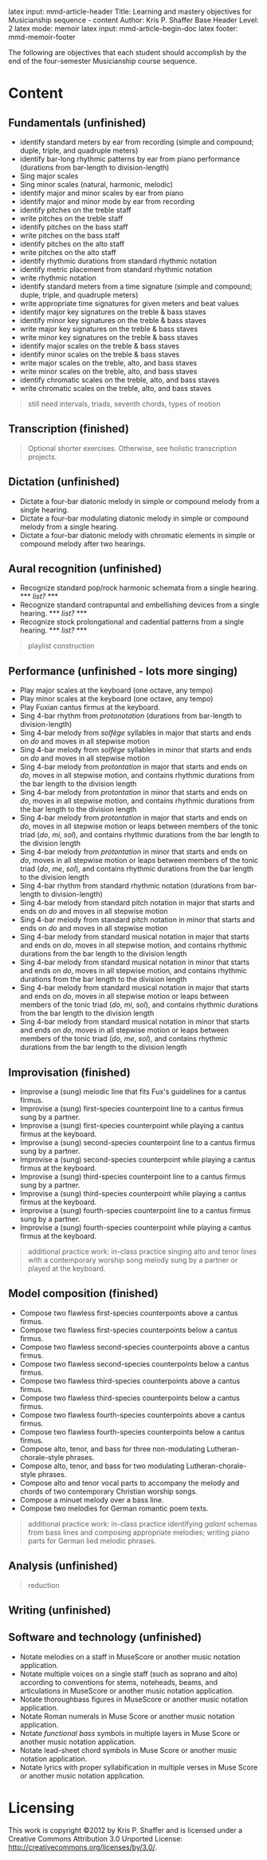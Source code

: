 latex input:		mmd-article-header
Title: 				Learning and mastery objectives for Musicianship sequence - content
Author: 			Kris P. Shaffer
Base Header Level:	2
latex mode:			memoir
latex input:		mmd-article-begin-doc
latex footer:		mmd-memoir-footer

The following are objectives that each student should accomplish by the end of the four-semester Musicianship course sequence.

# Content #

## Fundamentals (unfinished) ##

* identify standard meters by ear from recording (simple and compound; duple, triple, and quadruple meters)
* identify bar-long rhythmic patterns by ear from piano performance (durations from bar-length to division-length)
* Sing major scales
* Sing minor scales (natural, harmonic, melodic)
* identify major and minor scales by ear from piano
* identify major and minor mode by ear from recording
* identify pitches on the treble staff
* write pitches on the treble staff
* identify pitches on the bass staff
* write pitches on the bass staff
* identify pitches on the alto staff
* write pitches on the alto staff
* identify rhythmic durations from standard rhythmic notation
* identify metric placement from standard rhythmic notation
* write rhythmic notation
* identify standard meters from a time signature (simple and compound; duple, triple, and quadruple meters)
* write appropriate time signatures for given meters and beat values
* identify major key signatures on the treble & bass staves
* identify minor key signatures on the treble & bass staves
* write major key signatures on the treble & bass staves
* write minor key signatures on the treble & bass staves
* identify major scales on the treble & bass staves
* identify minor scales on the treble & bass staves
* write major scales on the treble, alto, and bass staves
* write minor scales on the treble, alto, and bass staves
* identify chromatic scales on the treble, alto, and bass staves
* write chromatic scales on the treble, alto, and bass staves

> still need intervals, triads, seventh chords, types of motion

## Transcription (finished) ##

> Optional shorter exercises. Otherwise, see holistic transcription projects.

## Dictation (unfinished) ##

* Dictate a four-bar diatonic melody in simple or compound melody from a single hearing.
* Dictate a four-bar modulating diatonic melody in simple or compound melody from a single hearing.
* Dictate a four-bar diatonic melody with chromatic elements in simple or compound melody after two hearings.

## Aural recognition (unfinished) ##

* Recognize standard pop/rock harmonic schemata from a single hearing. \*\*\* *list?* \*\*\*
* Recognize standard contrapuntal and embellishing devices from a single hearing. \*\*\* *list?* \*\*\*
* Recognize stock prolongational and cadential patterns from a single hearing. \*\*\* *list?* \*\*\*

> playlist construction


## Performance (unfinished - lots more singing) ##

* Play major scales at the keyboard (one octave, any tempo)
* Play minor scales at the keyboard (one octave, any tempo)
* Play Fuxian cantus firmus at the keyboard.
* Sing 4-bar rhythm from *protonotation* (durations from bar-length to division-length)
* Sing 4-bar melody from *solfège* syllables in major that starts and ends on *do* and moves in all stepwise motion
* Sing 4-bar melody from *solfège* syllables in minor that starts and ends on *do* and moves in all stepwise motion
* Sing 4-bar melody from *protontation* in major that starts and ends on *do*, moves in all stepwise motion, and contains rhythmic durations from the bar length to the division length
* Sing 4-bar melody from *protontation* in minor that starts and ends on *do*, moves in all stepwise motion, and contains rhythmic durations from the bar length to the division length
* Sing 4-bar melody from *protontation* in major that starts and ends on *do*, moves in all stepwise motion or leaps between members of the tonic triad (*do*, *mi*, *sol*), and contains rhythmic durations from the bar length to the division length
* Sing 4-bar melody from *protontation* in minor that starts and ends on *do*, moves in all stepwise motion or leaps between members of the tonic triad (*do*, *me*, *sol*), and contains rhythmic durations from the bar length to the division length
* Sing 4-bar rhythm from standard rhythmic notation (durations from bar-length to division-length)
* Sing 4-bar melody from standard pitch notation in major that starts and ends on *do* and moves in all stepwise motion
* Sing 4-bar melody from standard pitch notation in minor that starts and ends on *do* and moves in all stepwise motion
* Sing 4-bar melody from standard musical notation in major that starts and ends on *do*, moves in all stepwise motion, and contains rhythmic durations from the bar length to the division length
* Sing 4-bar melody from standard musical notation in minor that starts and ends on *do*, moves in all stepwise motion, and contains rhythmic durations from the bar length to the division length
* Sing 4-bar melody from standard musical notation in major that starts and ends on *do*, moves in all stepwise motion or leaps between members of the tonic triad (*do*, *mi*, *sol*), and contains rhythmic durations from the bar length to the division length
* Sing 4-bar melody from standard musical notation in minor that starts and ends on *do*, moves in all stepwise motion or leaps between members of the tonic triad (*do*, *me*, *sol*), and contains rhythmic durations from the bar length to the division length


## Improvisation (finished) ##

* Improvise a (sung) melodic line that fits Fux's guidelines for a cantus firmus.
* Improvise a (sung) first-species counterpoint line to a cantus firmus sung by a partner.
* Improvise a (sung) first-species counterpoint while playing a cantus firmus at the keyboard.
* Improvise a (sung) second-species counterpoint line to a cantus firmus sung by a partner.
* Improvise a (sung) second-species counterpoint while playing a cantus firmus at the keyboard.
* Improvise a (sung) third-species counterpoint line to a cantus firmus sung by a partner.
* Improvise a (sung) third-species counterpoint while playing a cantus firmus at the keyboard.
* Improvise a (sung) fourth-species counterpoint line to a cantus firmus sung by a partner.
* Improvise a (sung) fourth-species counterpoint while playing a cantus firmus at the keyboard.

> additional practice work: in-class practice singing alto and tenor lines with a contemporary worship song melody sung by a partner or played at the keyboard.


## Model composition (finished) ##

* Compose two flawless first-species counterpoints above a cantus firmus.
* Compose two flawless first-species counterpoints below a cantus firmus.
* Compose two flawless second-species counterpoints above a cantus firmus.
* Compose two flawless second-species counterpoints below a cantus firmus.
* Compose two flawless third-species counterpoints above a cantus firmus.
* Compose two flawless third-species counterpoints below a cantus firmus.
* Compose two flawless fourth-species counterpoints above a cantus firmus.
* Compose two flawless fourth-species counterpoints below a cantus firmus.
* Compose alto, tenor, and bass for three non-modulating Lutheran-chorale-style phrases.
* Compose alto, tenor, and bass for two modulating Lutheran-chorale-style phrases.
* Compose alto and tenor vocal parts to accompany the melody and chords of two contemporary Christian worship songs.
* Compose a minuet melody over a bass line.
* Compose two melodies for German romantic poem texts.

> additional practice work: in-class practice identifying *galant* schemas from bass lines and composing appropriate melodies; writing piano parts for German lied melodic phrases.


## Analysis (unfinished) ##

> reduction


## Writing (unfinished) ##



## Software and technology (unfinished) ##

* Notate melodies on a staff in MuseScore or another music notation application.
* Notate multiple voices on a single staff (such as soprano and alto) according to conventions for stems, noteheads, beams, and articulations in MuseScore or another music notation application.
* Notate thoroughbass figures in MuseScore or another music notation application.
* Notate Roman numerals in Muse Score or another music notation application.
* Notate *functional bass* symbols in multiple layers in Muse Score or another music notation application.
* Notate lead-sheet chord symbols in Muse Score or another music notation application.
* Notate lyrics with proper syllabification in multiple verses in Muse Score or another music notation application.



# Licensing #

This work is copyright ©2012 by Kris P. Shaffer and is licensed under a Creative Commons Attribution 3.0 Unported License: http://creativecommons.org/licenses/by/3.0/.